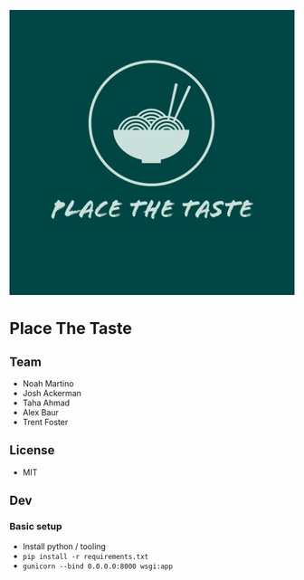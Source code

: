 ![ptt_logo](https://raw.githubusercontent.com/jackerman76/PlaceTheTaste/master/branding/ptt_logo_color.jpeg)

# Place The Taste

## Team

* Noah Martino
* Josh Ackerman
* Taha Ahmad
* Alex Baur
* Trent Foster

## License

* MIT

## Dev

### Basic setup

* Install python / tooling
* ```pip install -r requirements.txt```
* ```gunicorn --bind 0.0.0.0:8000 wsgi:app```
